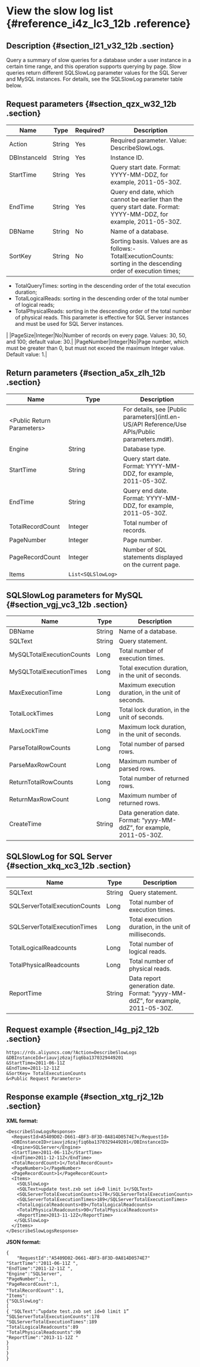 # View the slow log list {#reference_i4z_lc3_12b .reference}

## Description {#section_l21_v32_12b .section}

Query a summary of slow queries for a database under a user instance in a certain time range, and this operation supports querying by page. Slow queries return different SQLSlowLog parameter values for the SQL Server and MySQL instances. For details, see the SQLSlowLog parameter table below.

## Request parameters {#section_qzx_w32_12b .section}

|Name|Type|Required?|Description|
|----|----|---------|-----------|
|Action|String|Yes|Required parameter. Value: DescribeSlowLogs.|
|DBInstanceId|String|Yes|Instance ID.|
|StartTime|String|Yes|Query start date. Format: YYYY-MM-DDZ, for example, 2011-05-30Z.|
|EndTime|String|Yes|Query end date, which cannot be earlier than the query start date. Format: YYYY-MM-DDZ, for example, 2011-05-30Z.|
|DBName|String|No|Name of a database.|
|SortKey|String|No|Sorting basis. Values are as follows:-   TotalExecutionCounts: sorting in the descending order of execution times;
-   TotalQueryTimes: sorting in the descending order of the total execution duration;
-   TotalLogicalReads: sorting in the descending order of the total number of logical reads;
-   TotalPhysicalReads: sorting in the descending order of the total number of physical reads. This parameter is effective for SQL Server instances and must be used for SQL Server instances.

|
|PageSize|Integer|No|Number of records on every page. Values: 30, 50, and 100; default value: 30.|
|PageNumber|Integer|No|Page number, which must be greater than 0, but must not exceed the maximum Integer value. Default value: 1.|

## Return parameters {#section_a5x_zlh_12b .section}

|Name|Type|Description|
|----|----|-----------|
|<Public Return Parameters\>| |For details, see [Public parameters](intl.en-US/API Reference/Use APIs/Public parameters.md#).|
|Engine|String|Database type.|
|StartTime|String|Query start date. Format: YYYY-MM-DDZ, for example, 2011-05-30Z.|
|EndTime|String|Query end date. Format: YYYY-MM-DDZ, for example, 2011-05-30Z.|
|TotalRecordCount|Integer|Total number of records.|
|PageNumber|Integer|Page number.|
|PageRecordCount|Integer|Number of SQL statements displayed on the current page.|
|Items|`List<SQLSlowLog>`| |

## SQLSlowLog parameters for MySQL {#section_vgj_vc3_12b .section}

|Name|Type|Description|
|----|----|-----------|
|DBName|String|Name of a database.|
|SQLText|String|Query statement.|
|MySQLTotalExecutionCounts|Long|Total number of execution times.|
|MySQLTotalExecutionTimes|Long|Total execution duration, in the unit of seconds.|
|MaxExecutionTime|Long|Maximum execution duration, in the unit of seconds.|
|TotalLockTimes|Long|Total lock duration, in the unit of seconds.|
|MaxLockTime|Long|Maximum lock duration, in the unit of seconds.|
|ParseTotalRowCounts|Long|Total number of parsed rows.|
|ParseMaxRowCount|Long|Maximum number of parsed rows.|
|ReturnTotalRowCounts|Long|Total number of returned rows.|
|ReturnMaxRowCount|Long|Maximum number of returned rows.|
|CreateTime|String|Data generation date. Format: “yyyy-MM-ddZ”, for example, 2011-05-30Z.|

## SQLSlowLog for SQL Server {#section_xkq_xc3_12b .section}

|Name|Type|Description|
|----|----|-----------|
|SQLText|String|Query statement.|
|SQLServerTotalExecutionCounts|Long|Total number of execution times.|
|SQLServerTotalExecutionTimes|Long|Total execution duration, in the unit of milliseconds.|
|TotalLogicalReadcounts|Long|Total number of logical reads.|
|TotalPhysicalReadcounts|Long|Total number of physical reads.|
|ReportTime|String|Data report generation date. Format: “yyyy-MM-ddZ”, for example, 2011-05-30Z.|

## Request example {#section_l4g_pj2_12b .section}

```
https://rds.aliyuncs.com/?Action=DescribeSlowLogs
&DBInstanceId=riauvjz6zajfiq6ba1370329449201
&StartTime=2011-06-11Z
&EndTime=2011-12-11Z
&SortKey= TotalExecutionCounts
&<Public Request Parameters>
```

## Response example {#section_xtg_rj2_12b .section}

**XML format:**

```
<DescribeSlowLogsResponse> 
  <RequestId>A5409D02-D661-4BF3-8F3D-0A814D0574E7</RequestId>
  <DBInstanceID>riauvjz6zajfiq6ba1370329449201</DBInstanceID> 
  <Engine>SQLServer</Engine>
  <StartTime>2011-06-11Z</StartTime> 
  <EndTime>2011-12-11Z</EndTime> 
  <TotalRecordCount>1</TotalRecordCount>
  <PageNumber>1</PageNumber>
  <PageRecordCount>1</PageRecordCount>
  <Items>
    <SQLSlowLog>
    <SQLText>update test.zxb set id=0 limit 1</SQLText>
    <SQLServerTotalExecutionCounts>178</SQLServerTotalExecutionCounts>
    <SQLServerTotalExecutionTimes>189</SQLServerTotalExecutionTimes>
    <TotalLogicalReadcounts>89</TotalLogicalReadcounts>
    <TotalPhysicalReadcounts>90</TotalPhysicalReadcounts>
    <ReportTime>2013-11-12Z</ReportTime>
   </SQLSlowLog>
  </Items>
</DescribeSlowLogsResponse>
```

**JSON format:**

```
{
    "RequestId":"A5409D02-D661-4BF3-8F3D-0A814D0574E7"
"StartTime":"2011-06-11Z ",
"EndTime":"2011-12-11Z ",
"Engine":"SQLServer",
"PageNumber":1,
"PageRecordCount":1,
"TotalRecordCount"：1,
"Items":
{"SQLSlowLog":
[
{ "SQLText":”update test.zxb set id=0 limit 1”
"SQLServerTotalExecutionCounts":178
"SQLServerTotalExecutionTimes":189
"TotalLogicalReadcounts":89
"TotalPhysicalReadcounts":90
"ReportTime":"2013-11-12Z "
}
]
}
}
```

